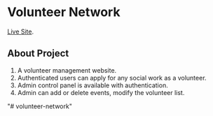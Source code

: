 # Volunteer Network

[Live Site](https://volunteer-5d7fb.web.app/).

## About Project

1. A volunteer management website.
2. Authenticated users can apply for any social work as a volunteer.
3. Admin control panel is available with authentication.
4. Admin can add or delete events, modify the volunteer list.

"# volunteer-network" 
